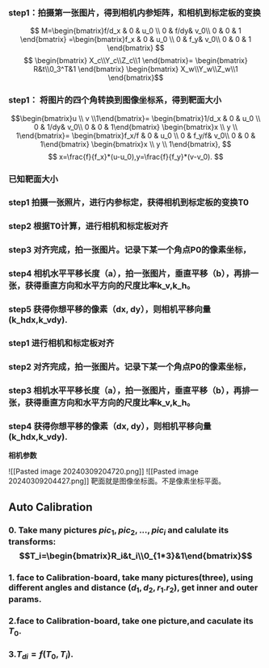 ### step1：拍摄第一张图片，得到相机内参矩阵，和相机到标定板的变换
$$
M=\begin{bmatrix}f/d_x & 0 & u_0 \\ 0 & f/dy& v_0\\ 0 & 0 & 1 \end{bmatrix}
=\begin{bmatrix}f_x & 0 & u_0 \\ 0 & f_y& v_0\\ 0 & 0 & 1 \end{bmatrix}
$$
$$
\begin{bmatrix}
	X_c\\Y_c\\Z_c\\1
\end{bmatrix}=
\begin{bmatrix}
	R&t\\0_3^T&1
\end{bmatrix}
\begin{bmatrix}
	X_w\\Y_w\\Z_w\\1
\end{bmatrix}$$
### step1： 将图片的四个角转换到图像坐标系，得到靶面大小

$$\begin{bmatrix}u \\ v \\1\end{bmatrix}=
\begin{bmatrix}1/d_x & 0 & u_0 \\ 0 & 1/dy& v_0\\ 0 & 0 & 1\end{bmatrix}
\begin{bmatrix}x  \\ y \\ 1\end{bmatrix}=
\begin{bmatrix}f_x/f & 0 & u_0 \\ 0 & f_y/f& v_0\\ 0 & 0 & 1\end{bmatrix}
\begin{bmatrix}x  \\ y \\ 1\end{bmatrix},
$$
$$
x=\frac{f}{f_x}*(u-u_0),y=\frac{f}{f_y}*(v-v_0).
$$


### 已知靶面大小



### step1 拍摄一张照片，进行内参标定，获得相机到标定板的变换T0

### step2 根据T0计算，进行相机和标定板对齐

### step3 对齐完成，拍一张图片。记录下某一个角点P0的像素坐标，
### step4 相机水平平移长度（a），拍一张图片，垂直平移（b），再排一张，获得垂直方向和水平方向的尺度比率k_v,k_h。

### step5 获得你想平移的像素（dx, dy），则相机平移向量(k_hdx,k_vdy).




### step1 进行相机和标定板对齐

### step2 对齐完成，拍一张图片。记录下某一个角点P0的像素坐标，
### step3 相机水平平移长度（a），拍一张图片，垂直平移（b），再排一张，获得垂直方向和水平方向的尺度比率k_v,k_h。

### step4 获得你想平移的像素（dx, dy），则相机平移向量(k_hdx,k_vdy).





**相机参数**

![[Pasted image 20240309204720.png]]
![[Pasted image 20240309204427.png]]
靶面就是图像坐标面。不是像素坐标平面。


## Auto Calibration
### 0. Take many pictures  $pic_1,pic_2,...,pic_i$ and calulate its transforms: $$T_i=\begin{bmatrix}R_i&t_i\\0_{1*3}&1\end{bmatrix}$$
### 1. face to Calibration-board, take many pictures(three), using different angles and distance ($d_1,d_2,r_1.r_2$), get inner and outer params.

### 2.face to Calibration-board, take one picture,and caculate its $T_0$.

### 3.$T_{di}=f(T_0,T_i)$.
